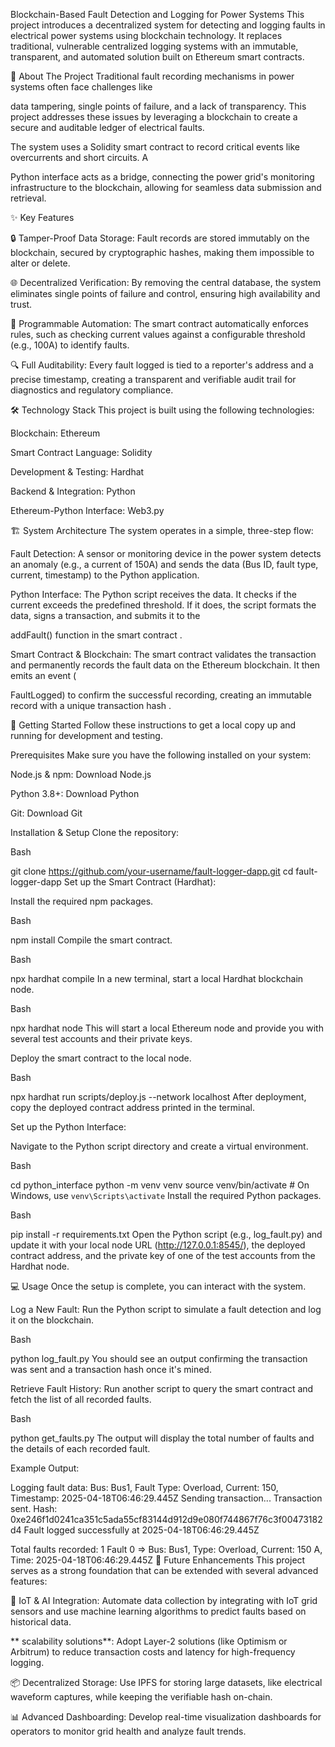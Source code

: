 Blockchain-Based Fault Detection and Logging for Power Systems
This project introduces a decentralized system for detecting and logging faults in electrical power systems using blockchain technology. It replaces traditional, vulnerable centralized logging systems with an immutable, transparent, and automated solution built on Ethereum smart contracts.

📜 About The Project
Traditional fault recording mechanisms in power systems often face challenges like 

data tampering, single points of failure, and a lack of transparency. This project addresses these issues by leveraging a blockchain to create a secure and auditable ledger of electrical faults.


The system uses a Solidity smart contract to record critical events like overcurrents and short circuits. A 

Python interface acts as a bridge, connecting the power grid's monitoring infrastructure to the blockchain, allowing for seamless data submission and retrieval.


✨ Key Features

🔒 Tamper-Proof Data Storage: Fault records are stored immutably on the blockchain, secured by cryptographic hashes, making them impossible to alter or delete.



🌐 Decentralized Verification: By removing the central database, the system eliminates single points of failure and control, ensuring high availability and trust.



🤖 Programmable Automation: The smart contract automatically enforces rules, such as checking current values against a configurable threshold (e.g., 100A) to identify faults.



🔍 Full Auditability: Every fault logged is tied to a reporter's address and a precise timestamp, creating a transparent and verifiable audit trail for diagnostics and regulatory compliance.


🛠️ Technology Stack
This project is built using the following technologies:


Blockchain: Ethereum 


Smart Contract Language: Solidity 


Development & Testing: Hardhat 


Backend & Integration: Python 


Ethereum-Python Interface: Web3.py 

🏗️ System Architecture
The system operates in a simple, three-step flow:


Fault Detection: A sensor or monitoring device in the power system detects an anomaly (e.g., a current of 150A) and sends the data (Bus ID, fault type, current, timestamp) to the Python application.

Python Interface: The Python script receives the data. It checks if the current exceeds the predefined threshold. If it does, the script formats the data, signs a transaction, and submits it to the 

addFault() function in the smart contract .

Smart Contract & Blockchain: The smart contract validates the transaction and permanently records the fault data on the Ethereum blockchain. It then emits an event (

FaultLogged) to confirm the successful recording, creating an immutable record with a unique transaction hash .


🚀 Getting Started
Follow these instructions to get a local copy up and running for development and testing.

Prerequisites
Make sure you have the following installed on your system:

Node.js & npm: Download Node.js

Python 3.8+: Download Python

Git: Download Git

Installation & Setup
Clone the repository:

Bash

git clone https://github.com/your-username/fault-logger-dapp.git
cd fault-logger-dapp
Set up the Smart Contract (Hardhat):

Install the required npm packages.

Bash

npm install
Compile the smart contract.

Bash

npx hardhat compile
In a new terminal, start a local Hardhat blockchain node.

Bash

npx hardhat node
This will start a local Ethereum node and provide you with several test accounts and their private keys.

Deploy the smart contract to the local node.

Bash

npx hardhat run scripts/deploy.js --network localhost
After deployment, copy the deployed contract address printed in the terminal.

Set up the Python Interface:

Navigate to the Python script directory and create a virtual environment.

Bash

cd python_interface
python -m venv venv
source venv/bin/activate  # On Windows, use `venv\Scripts\activate`
Install the required Python packages.

Bash

pip install -r requirements.txt
Open the Python script (e.g., log_fault.py) and update it with your local node URL (http://127.0.0.1:8545/), the deployed contract address, and the private key of one of the test accounts from the Hardhat node.

💻 Usage
Once the setup is complete, you can interact with the system.

Log a New Fault:
Run the Python script to simulate a fault detection and log it on the blockchain.

Bash

python log_fault.py
You should see an output confirming the transaction was sent and a transaction hash once it's mined.

Retrieve Fault History:
Run another script to query the smart contract and fetch the list of all recorded faults.

Bash

python get_faults.py
The output will display the total number of faults and the details of each recorded fault.

Example Output:

Logging fault data: Bus: Bus1, Fault Type: Overload, Current: 150, Timestamp: 2025-04-18T06:46:29.445Z
Sending transaction...
Transaction sent. Hash: 0xe246f1d0241ca351c5ada55cf83144d912d9e080f744867f76c3f00473182d4
Fault logged successfully at 2025-04-18T06:46:29.445Z

Total faults recorded: 1
Fault 0 => Bus: Bus1, Type: Overload, Current: 150 A, Time: 2025-04-18T06:46:29.445Z
🔭 Future Enhancements
This project serves as a strong foundation that can be extended with several advanced features:


🤖 IoT & AI Integration: Automate data collection by integrating with IoT grid sensors and use machine learning algorithms to predict faults based on historical data.

** scalability solutions**: Adopt Layer-2 solutions (like Optimism or Arbitrum) to reduce transaction costs and latency for high-frequency logging.


📦 Decentralized Storage: Use IPFS for storing large datasets, like electrical waveform captures, while keeping the verifiable hash on-chain.


📊 Advanced Dashboarding: Develop real-time visualization dashboards for operators to monitor grid health and analyze fault trends.

